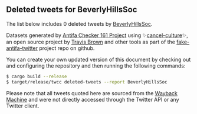 ## Deleted tweets for BeverlyHillsSoc

The list below includes 0 deleted tweets by
[BeverlyHillsSoc](https://twitter.com/BeverlyHillsSoc).



Datasets generated by [Antifa Checker 161 Project](https://twitter.com/antifacheck161) using ✨[cancel-culture](https://github.com/travisbrown/cancel-culture)✨, an open source project by 
[Travis Brown](https://twitter.com/travisbrown) and other tools as part of the 
[fake-antifa-twitter](https://github.com/antifacheck161/fake-antifa-twitter) project repo on github.

You can create your own updated version of this document by checking out and configuring the
repository and then running the following commands:

```bash
$ cargo build --release
$ target/release/twcc deleted-tweets --report BeverlyHillsSoc
```

Please note that all tweets quoted here are sourced from the
[Wayback Machine](https://web.archive.org) and were not directly accessed through the Twitter API or
any Twitter client.

